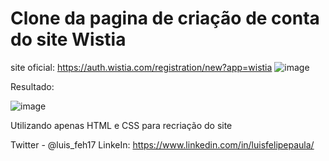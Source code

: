 # Clone da pagina de criação de conta do site Wistia
site oficial: https://auth.wistia.com/registration/new?app=wistia
![image](https://github.com/iLuisFelipe/CloneWistia/assets/101948807/29ea0287-97a3-4ea2-b93e-83c468f1a749)


Resultado:

![image](https://github.com/iLuisFelipe/CloneWistia/assets/101948807/01517773-6885-46aa-9d9f-249cd067c510)


Utilizando apenas HTML e CSS para recriação do site

Twitter - @luis_feh17
LinkeIn: https://www.linkedin.com/in/luisfelipepaula/
